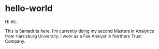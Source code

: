 # hello-world

Hi All,

This is Samadrita here. I'm currently doing my second Masters in Analytics from Harrisburg University. I work as a Fee Analyst in Northern Trust Company.
